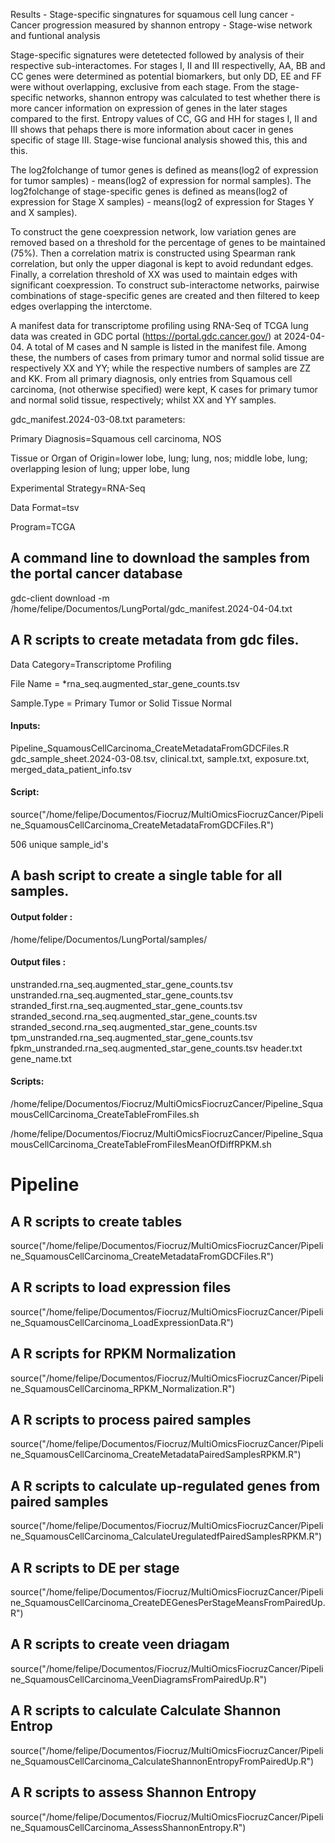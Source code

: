 Results
	- Stage-specific singnatures for squamous cell lung cancer
	- Cancer progression measured by shannon entropy
	- Stage-wise network and funtional analysis

Stage-specific signatures were detetected followed by analysis of their respective sub-interactomes. For stages I, II and III respectivelly, AA, BB and CC genes were determined as potential biomarkers, but only DD, EE and FF were without overlapping, exclusive from each stage. From the stage-specific networks, shannon entropy was calculated to test whether there is more cancer information on expression of genes in the later stages compared to the first. Entropy values of CC, GG and HH for stages I, II and III shows that pehaps there is more information about cacer in genes specific of stage III. Stage-wise funcional analysis showed this, this and this.

The log2folchange of tumor genes is defined as means(log2 of expression for tumor samples) - means(log2 of expression for normal samples). The log2folchange of stage-specific genes is defined as means(log2 of expression for Stage X samples) - means(log2 of expression for Stages Y and X samples).

To construct the gene coexpression network, low variation genes are removed based on a threshold for the percentage of genes to be maintained (75%). Then a correlation matrix is ​​constructed using Spearman rank correlation, but only the upper diagonal is kept to avoid redundant edges. Finally, a correlation threshold of XX was used to maintain edges with significant coexpression. To construct sub-interactome networks, pairwise combinations of stage-specific genes are created and then filtered to keep edges overlapping the interctome.


A manifest data for transcriptome profiling using RNA-Seq of TCGA lung data was created in GDC portal (https://portal.gdc.cancer.gov/) at 2024-04-04. A total of M cases and N sample is listed in the manifest file. Among these, the numbers of cases from primary tumor and normal solid tissue are respectively XX and YY; while the respective numbers of samples are  ZZ and KK. From all primary diagnosis, only entries from Squamous cell carcinoma, (not otherwise specified) were kept, K cases for primary tumor and normal solid tissue, respectively; whilst XX and YY samples.

gdc_manifest.2024-03-08.txt parameters:

Primary Diagnosis=Squamous cell carcinoma, NOS

Tissue or Organ of Origin=lower lobe, lung; lung, nos; middle lobe, lung; overlapping lesion of lung; upper lobe, lung

Experimental Strategy=RNA-Seq

Data Format=tsv

Program=TCGA


## A command line to download the samples from the portal cancer database
gdc-client download -m /home/felipe/Documentos/LungPortal/gdc_manifest.2024-04-04.txt

## A R scripts to create metadata from gdc files. 
Data Category=Transcriptome Profiling

File Name    = *rna_seq.augmented_star_gene_counts.tsv

Sample.Type  = Primary Tumor or Solid Tissue Normal

#### Inputs:
Pipeline_SquamousCellCarcinoma_CreateMetadataFromGDCFiles.R
gdc_sample_sheet.2024-03-08.tsv, clinical.txt, sample.txt, exposure.txt, merged_data_patient_info.tsv

#### Script:
source("/home/felipe/Documentos/Fiocruz/MultiOmicsFiocruzCancer/Pipeline_SquamousCellCarcinoma_CreateMetadataFromGDCFiles.R")

506 unique sample_id's

## A bash script to create a single table for all samples.
#### Output folder :

/home/felipe/Documentos/LungPortal/samples/

#### Output files : 
unstranded.rna_seq.augmented_star_gene_counts.tsv 
unstranded.rna_seq.augmented_star_gene_counts.tsv 
stranded_first.rna_seq.augmented_star_gene_counts.tsv 
stranded_second.rna_seq.augmented_star_gene_counts.tsv
stranded_second.rna_seq.augmented_star_gene_counts.tsv
tpm_unstranded.rna_seq.augmented_star_gene_counts.tsv
fpkm_unstranded.rna_seq.augmented_star_gene_counts.tsv 
header.txt 
gene_name.txt

#### Scripts:
/home/felipe/Documentos/Fiocruz/MultiOmicsFiocruzCancer/Pipeline_SquamousCellCarcinoma_CreateTableFromFiles.sh

/home/felipe/Documentos/Fiocruz/MultiOmicsFiocruzCancer/Pipeline_SquamousCellCarcinoma_CreateTableFromFilesMeanOfDiffRPKM.sh


# Pipeline 
## A R scripts to create tables
source("/home/felipe/Documentos/Fiocruz/MultiOmicsFiocruzCancer/Pipeline_SquamousCellCarcinoma_CreateMetadataFromGDCFiles.R")

## A R scripts to load expression files
source("/home/felipe/Documentos/Fiocruz/MultiOmicsFiocruzCancer/Pipeline_SquamousCellCarcinoma_LoadExpressionData.R")

## A R scripts for RPKM Normalization
source("/home/felipe/Documentos/Fiocruz/MultiOmicsFiocruzCancer/Pipeline_SquamousCellCarcinoma_RPKM_Normalization.R")

## A R scripts to process paired samples
source("/home/felipe/Documentos/Fiocruz/MultiOmicsFiocruzCancer/Pipeline_SquamousCellCarcinoma_CreateMetadataPairedSamplesRPKM.R")

## A R scripts to calculate up-regulated genes from paired samples
source("/home/felipe/Documentos/Fiocruz/MultiOmicsFiocruzCancer/Pipeline_SquamousCellCarcinoma_CalculateUregulatedfPairedSamplesRPKM.R")

## A R scripts to DE per stage
source("/home/felipe/Documentos/Fiocruz/MultiOmicsFiocruzCancer/Pipeline_SquamousCellCarcinoma_CreateDEGenesPerStageMeansFromPairedUp.R")

## A R scripts to create veen driagam
source("/home/felipe/Documentos/Fiocruz/MultiOmicsFiocruzCancer/Pipeline_SquamousCellCarcinoma_VeenDiagramsFromPairedUp.R")

## A R scripts to calculate Calculate Shannon Entrop
source("/home/felipe/Documentos/Fiocruz/MultiOmicsFiocruzCancer/Pipeline_SquamousCellCarcinoma_CalculateShannonEntropyFromPairedUp.R")

## A R scripts to assess Shannon Entropy
source("/home/felipe/Documentos/Fiocruz/MultiOmicsFiocruzCancer/Pipeline_SquamousCellCarcinoma_AssessShannonEntropy.R")


